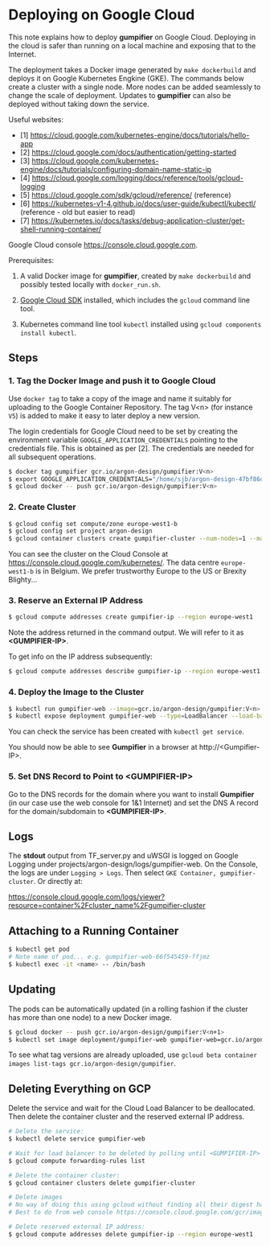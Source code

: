 Deploying on Google Cloud
=========================

This note explains how to deploy **gumpifier** on Google Cloud. Deploying in the cloud is safer than running on a local machine and exposing that to the Internet.

The deployment takes a Docker image generated by `make dockerbuild` and deploys it on Google Kubernetes Engkine (GKE). The commands below create a cluster with a single node. More nodes can be added seamlessly to change the scale of deployment. Updates to **gumpifier** can also be deployed without taking down the service.

Useful websites:

* [1] https://cloud.google.com/kubernetes-engine/docs/tutorials/hello-app
* [2] https://cloud.google.com/docs/authentication/getting-started
* [3] https://cloud.google.com/kubernetes-engine/docs/tutorials/configuring-domain-name-static-ip
* [4] https://cloud.google.com/logging/docs/reference/tools/gcloud-logging
* [5] https://cloud.google.com/sdk/gcloud/reference/ (reference)
* [6] https://kubernetes-v1-4.github.io/docs/user-guide/kubectl/kubectl/ (reference - old but easier to read)
* [7] https://kubernetes.io/docs/tasks/debug-application-cluster/get-shell-running-container/

Google Cloud console https://console.cloud.google.com. 

Prerequisites:

1. A valid Docker image for **gumpifier**, created by `make dockerbuild` and possibly tested locally with `docker_run.sh`.

2. [Google Cloud SDK](https://cloud.google.com/sdk/docs/quickstarts) installed, which includes the `gcloud` command line tool.

3. Kubernetes command line tool `kubectl` installed using `gcloud components install kubectl`.


Steps
-----

### 1. Tag the Docker Image and push it to Google Cloud

Use `docker tag` to take a copy of the image and name it suitably for uploading to the Google Container Repository. The tag V\<n\> (for instance `V5`) is added to make it easy to later deploy a new version.

The login credentials for Google Cloud need to be set by creating the environment variable `GOOGLE_APPLICATION_CREDENTIALS` pointing to the credentials file. This is obtained as per [2]. The credentials are needed for all subsequent operations.

```bash
$ docker tag gumpifier gcr.io/argon-design/gumpifier:V<n>
$ export GOOGLE_APPLICATION_CREDENTIALS="/home/sjb/argon-design-47bf86d99dfe.json"
$ gcloud docker -- push gcr.io/argon-design/gumpifier:V<n>
```

### 2. Create Cluster

```bash
$ gcloud config set compute/zone europe-west1-b
$ gcloud config set project argon-design
$ gcloud container clusters create gumpifier-cluster --num-nodes=1 --machine-type=n1-standard-32
```

You can see the cluster on the Cloud Console at https://console.cloud.google.com/kubernetes/. The data centre `europe-west1-b` is in Belgium. We prefer trustworthy Europe to the US or Brexity Blighty...

### 3. Reserve an External IP Address

```bash
$ gcloud compute addresses create gumpifier-ip --region europe-west1
```

Note the address returned in the command output. We will refer to it as **\<GUMPIFIER-IP\>**.

To get info on the IP address subsequently:

```bash
$ gcloud compute addresses describe gumpifier-ip --region europe-west1
```

### 4. Deploy the Image to the Cluster

```bash
$ kubectl run gumpifier-web --image=gcr.io/argon-design/gumpifier:V<n> --port 80
$ kubectl expose deployment gumpifier-web --type=LoadBalancer --load-balancer-ip <GUMPIFIER-IP> --port 80 --target-port 80
```

You can check the service has been created with `kubectl get service`.

You should now be able to see **Gumpifier** in a browser at http://\<Gumpifier-IP\>.

### 5. Set DNS Record to Point to **\<GUMPIFIER-IP\>**

Go to the DNS records for the domain where you want to install **Gumpifier** (in our case use the web console for 1&1 Internet) and set the DNS A record for the domain/subdomain to **\<GUMPIFIER-IP\>**.


Logs
----

The **stdout** output from TF_server.py and uWSGI is logged on Google Logging under projects/argon-design/logs/gumpifier-web. On the Console, the logs are under `Logging > Logs`. Then select `GKE Container, gumpifier-cluster`. Or directly at:

https://console.cloud.google.com/logs/viewer?resource=container%2Fcluster_name%2Fgumpifier-cluster


Attaching to a Running Container
--------------------------------

```bash
$ kubectl get pod
# Note name of pod... e.g. gumpifier-web-66f545459-ffjmz
$ kubectl exec -it <name> -- /bin/bash
```

Updating
--------

The pods can be automatically updated (in a rolling fashion if the cluster has more than one node) to a new Docker image.

```bash
$ gcloud docker -- push gcr.io/argon-design/gumpifier:V<n+1>
$ kubectl set image deployment/gumpifier-web gumpifier-web=gcr.io/argon-design/gumpifier:V<n+1>
```

To see what tag versions are already uploaded, use `gcloud beta container images list-tags gcr.io/argon-design/gumpifier`.


Deleting Everything on GCP
--------------------------

Delete the service and wait for the Cloud Load Balancer to be deallocated. Then delete the container cluster and the reserved external IP address.

```bash
# Delete the service:
$ kubectl delete service gumpifier-web

# Wait for load balancer to be deleted by polling until <GUMPIFIER-IP> is no longer mentioned in:
$ gcloud compute forwarding-rules list

# Delete the container cluster:
$ gcloud container clusters delete gumpifier-cluster

# Delete images
# No way of doing this using gcloud without finding all their digest hashes
# Best to do from web console https://console.cloud.google.com/gcr/images/argon-design

# Delete reserved external IP address:
$ gcloud compute addresses delete gumpifier-ip --region europe-west1
```
